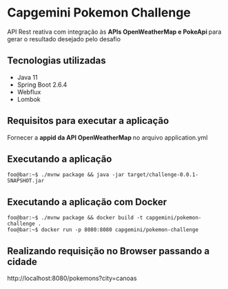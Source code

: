 # Capgemini Pokemon Challenge

API Rest reativa com integração às <b> APIs OpenWeatherMap e PokeApi </b> para gerar o resultado desejado pelo desafio


## Tecnologias utilizadas

* Java 11
* Spring Boot 2.6.4
* Webflux
* Lombok


## Requisitos para executar a aplicação

Fornecer a <b> appid da API OpenWeatherMap </b> no arquivo application.yml


## Executando a aplicação

```console
foo@bar:~$ ./mvnw package && java -jar target/challenge-0.0.1-SNAPSHOT.jar
```


## Executando a aplicação com Docker

```console
foo@bar:~$ ./mvnw package && docker build -t capgemini/pokemon-challenge .
foo@bar:~$ docker run -p 8080:8080 capgemini/pokemon-challenge 
```

## Realizando requisição no Browser passando a cidade

http://localhost:8080/pokemons?city=canoas
